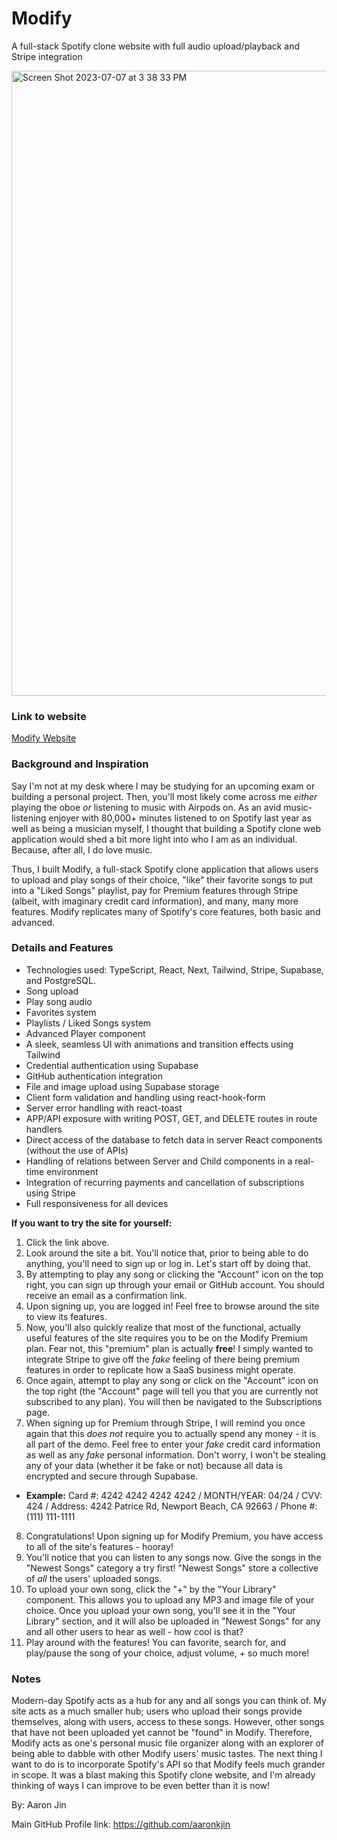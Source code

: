 # Modify
A full-stack Spotify clone website with full audio upload/playback and Stripe integration

<img width="1000" alt="Screen Shot 2023-07-07 at 3 38 33 PM" src="https://github.com/aaronkjin/modify/assets/58490258/bd7f14f9-4f72-461d-a963-d42632bf1224">

### Link to website

[Modify Website](https://modify-project.vercel.app/)

### Background and Inspiration

Say I'm not at my desk where I may be studying for an upcoming exam or building a personal project. Then, you'll most likely come across me _either_ playing the oboe _or_ listening to music with Airpods on. As an avid music-listening enjoyer with 80,000+ minutes listened to on Spotify last year as well as being a musician myself, I thought that building a Spotify clone web application would shed a bit more light into who I am as an individual. Because, after all, I do love music. 

Thus, I built Modify, a full-stack Spotify clone application that allows users to upload and play songs of their choice, "like" their favorite songs to put into a "Liked Songs" playlist, pay for Premium features through Stripe (albeit, with imaginary credit card information), and many, many more features. Modify replicates many of Spotify's core features, both basic and advanced.

### Details and Features

- Technologies used: TypeScript, React, Next, Tailwind, Stripe, Supabase, and PostgreSQL.
- Song upload
- Play song audio
- Favorites system
- Playlists / Liked Songs system
- Advanced Player component
- A sleek, seamless UI with animations and transition effects using Tailwind
- Credential authentication using Supabase
- GitHub authentication integration
- File and image upload using Supabase storage
- Client form validation and handling using react-hook-form
- Server error handling with react-toast
- APP/API exposure with writing POST, GET, and DELETE routes in route handlers
- Direct access of the database to fetch data in server React components (without the use of APIs)
- Handling of relations between Server and Child components in a real-time environment
- Integration of recurring payments and cancellation of subscriptions using Stripe
- Full responsiveness for all devices

**If you want to try the site for yourself:**
1. Click the link above.
2. Look around the site a bit. You'll notice that, prior to being able to do anything, you'll need to sign up or log in. Let's start off by doing that.
3. By attempting to play any song or clicking the "Account" icon on the top right, you can sign up through your email or GitHub account. You should receive an email as a confirmation link.
4. Upon signing up, you are logged in! Feel free to browse around the site to view its features.
5. Now, you'll also quickly realize that most of the functional, actually useful features of the site requires you to be on the Modify Premium plan. Fear not, this "premium" plan is actually **free**! I simply wanted to integrate Stripe to give off the _fake_ feeling of there being premium features in order to replicate how a SaaS business might operate.
6. Once again, attempt to play any song or click on the "Account" icon on the top right (the "Account" page will tell you that you are currently not subscribed to any plan). You will then be navigated to the Subscriptions page.
7. When signing up for Premium through Stripe, I will remind you once again that this _does not_ require you to actually spend any money - it is all part of the demo. Feel free to enter your _fake_ credit card information as well as any _fake_ personal information. Don't worry, I won't be stealing any of your data (whether it be fake or not) because all data is encrypted and secure through Supabase.
  - **Example:** Card #: 4242 4242 4242 4242 / MONTH/YEAR: 04/24 / CVV: 424 / Address: 4242 Patrice Rd, Newport Beach, CA 92663 / Phone #: (111) 111-1111
8. Congratulations! Upon signing up for Modify Premium, you have access to all of the site's features - hooray!
9. You'll notice that you can listen to any songs now. Give the songs in the "Newest Songs" category a try first! "Newest Songs" store a collective of _all_ the users' uploaded songs.
10. To upload your own song, click the "+" by the "Your Library" component. This allows you to upload any MP3 and image file of your choice. Once you upload your own song, you'll see it in the "Your Library" section, and it will also be uploaded in "Newest Songs" for any and all other users to hear as well - how cool is that?
11. Play around with the features! You can favorite, search for, and play/pause the song of your choice, adjust volume, + so much more!

### Notes

Modern-day Spotify acts as a hub for any and all songs you can think of. My site acts as a much smaller hub; users who upload their songs provide themselves, along with users, access to these songs. However, other songs that have not been uploaded yet cannot be "found" in Modify. Therefore, Modify acts as one's personal music file organizer along with an explorer of being able to dabble with other Modify users' music tastes. The next thing I want to do is to incorporate Spotify's API so that Modify feels much grander in scope. It was a blast making this Spotify clone website, and I'm already thinking of ways I can improve to be even better than it is now!

By: Aaron Jin

Main GitHub Profile link: https://github.com/aaronkjin

